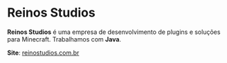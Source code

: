 # Reinos Studios

**Reinos Studios** é uma empresa de desenvolvimento de plugins e soluções para Minecraft. Trabalhamos com **Java**.

**Site**: [reinostudios.com.br](http://reinostudios.com.br)
